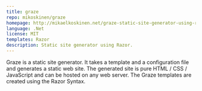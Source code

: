 ```yaml
---
title: graze
repo: mikoskinen/graze
homepage: http://mikaelkoskinen.net/graze-static-site-generator-using-razor
language: .Net
license: MIT
templates: Razor
description: Static site generator using Razor.
---
```


Graze is a static site generator. It takes a template and a configuration file and generates a static web site. The generated site is pure HTML / CSS / JavaScript and can be hosted on any web server. The Graze templates are created using the Razor Syntax.
